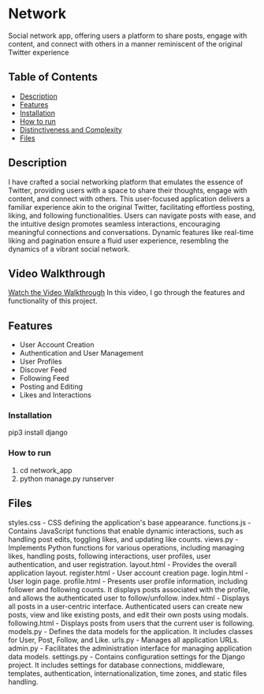 # Network
Social network app, offering users a platform to share posts, engage with content, and connect with others in a manner reminiscent of the original Twitter experience


## Table of Contents
- [Description](#Description)
- [Features](#Features)
- [Installation](#Installation)
- [How to run](#How-to-run)
- [Distinctiveness and Complexity](#Distinctiveness-and-Complexity)
- [Files](#Files)


## Description
I have crafted a social networking platform that emulates the essence of Twitter, providing users with a space to share their thoughts, engage with content, and connect with others. This user-focused application delivers a familiar experience akin to the original Twitter, facilitating effortless posting, liking, and following functionalities. Users can navigate posts with ease, and the intuitive design promotes seamless interactions, encouraging meaningful connections and conversations. Dynamic features like real-time liking and pagination ensure a fluid user experience, resembling the dynamics of a vibrant social network.


## Video Walkthrough
[Watch the Video Walkthrough](https://youtu.be/djLbHY6uKjE)
In this video, I go through the features and functionality of this project.


## Features
- User Account Creation
- Authentication and User Management
- User Profiles
- Discover Feed
- Following Feed
- Posting and Editing
- Likes and Interactions


### Installation
pip3 install django


### How to run
1. cd network_app
2. python manage.py runserver


## Files
styles.css - CSS defining the application's base appearance.
functions.js - Contains JavaScript functions that enable dynamic interactions, such as handling post edits, toggling likes, and updating like counts.
views.py - Implements Python functions for various operations, including managing likes, handling posts, following interactions, user profiles, user authentication, and user registration.
layout.html - Provides the overall application layout.
register.html - User account creation page.
login.html - User login page.
profile.html - Presents user profile information, including follower and following counts.  It displays posts associated with the profile, and allows the authenticated user to follow/unfollow.
index.html - Displays all posts in a user-centric interface. Authenticated users can create new posts, view and like existing posts, and edit their own posts using modals.
following.html - Displays posts from users that the current user is following.
models.py - Defines the data models for the application. It includes classes for User, Post, Follow, and Like.
urls.py - Manages all application URLs.
admin.py - Facilitates the administration interface for managing application data models.
settings.py - Contains configuration settings for the Django project. It includes settings for database connections, middleware, templates, authentication, internationalization, time zones, and static files handling.
